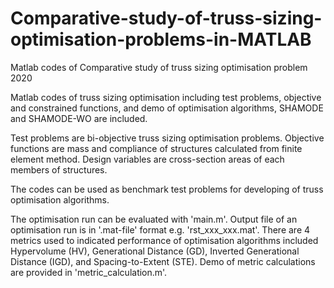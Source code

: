 # Comparative-study-of-truss-sizing-optimisation-problems-in-MATLAB
Matlab codes of Comparative study of truss sizing optimisation problem 2020

Matlab codes of truss sizing optimisation including test problems, objective and constrained functions,
and demo of optimisation algorithms, SHAMODE and SHAMODE-WO are included.

Test problems are bi-objective truss sizing optimisation problems. Objective functions are mass and
compliance of structures calculated from finite element method. Design variables are cross-section areas
of each members of structures.

The codes can be used as benchmark test problems for developing of truss optimisation algorithms.

The optimisation run can be evaluated with 'main.m'. Output file of an optimisation run is in '.mat-file'
format e.g. 'rst_xxx_xxx.mat'. There are 4 metrics used to indicated performance of optimisation algorithms
included Hypervolume (HV), Generational Distance (GD), Inverted Generational Distance (IGD), and
Spacing-to-Extent (STE). Demo of metric calculations are provided in 'metric_calculation.m'.
